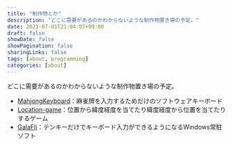 ```yaml
---
title: "制作物とか"
description: "どこに需要があるのかわからないような制作物置き場の予定。"
date: 2023-07-01T21:04:07+09:00
draft: false
showDate: false
showPagination: false
sharingLinks: false
tags: [about, programming]
categories: [about]
---
```


どこに需要があるのかわからないような制作物置き場の予定。

- [MahjongKeyboard](https://github.com/sunset0916/MahjongKeyboard)：麻雀牌を入力するためだけのソフトウェアキーボード
- [Location-game](https://locagame.sunset0916.net/)：位置から緯度経度を当てたり緯度経度から位置を当てたりするゲーム
- [GalaFli](https://github.com/GalaFli-dev/GalaFli)：テンキーだけでキーボード入力ができるようになるWindows常駐ソフト
